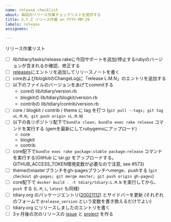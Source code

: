 ```yaml
---
name: release checklist
about: 毎回のリリース作業チェックリストを提供する
title: X.Y.Z リリース作業 on YYYY-MM-29
labels: release
assignees: ''

---
```


リリース作業リスト
- [ ] lib/tdiary/tasks/release.rakeに今回サポートを追加/停止するrubyのバージョンが含まれるか確認、修正する
- [ ] [releases](https://github.com/tdiary/tdiary-core/releases)にエントリを追加してリリースノートを書く
- [ ] coreおよびblogkitのChangeLogに「release L.M.N」のエントリを追加する
- [ ] 以下のファイルのバージョンをあげてcommitする
  - coreの lib/tdiary/version.rb
  - blogkitの lib/tdiary/blogkit/version.rb
  - contribの lib/tdiary/contrib/version.rb
- [ ] core / blogkit / contrib / theme に tag を打つ (`git pull --tags; git tag vL.M.N; git push origin vL.M.N`)
- [ ] 以下の各リポジトリ配下で`bundle clean; bundle exec rake release` コマンドを実行する (gemを最新にしてrubygemsにアップロード)
  - core
  - blogkit
  - contrib
- [ ] core配下で`bundle exec rake package:stable package:release` コマンドを実行する(GitHub に tar.gz をアップロードする。GITHUB_ACCESS_TOKEN環境変数が必要なので注意, see #573)
- [ ] themeのmasterブランチをgh-pagesブランチへmerge、pushする (`git checkout gh-pages; git merge master; git push origin gh-pages`)
- [ ] core配下で `docker build . -t tdiary/tdiary:L.M.N` を実行してから、`push` する (`L.M`, `L`, `latest` も同様)
- [ ] tdiary.org のパッケージエントリ([20021112](http://www.tdiary.org/20021112.html)) とサイドバーを更新 (それぞれのフォームで `@release_version` という変数を書き換えるだけでよい)
- [ ] tdiary.org にリリースしましたのエントリを書く
- [ ] 3ヶ月後の次のリリースの [issue](https://github.com/tdiary/tdiary-core/issues/new) と [project](https://github.com/orgs/tdiary/projects/new) を作る
